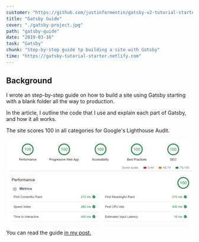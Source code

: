 ```yaml
---
customer: "https://github.com/justinformentin/gatsby-v2-tutorial-starter"
title: "Gatsby Guide"
cover: "./gatsby-project.jpg"
path: "gatsby-guide"
date: "2019-03-16"
task: "Gatsby"
chunk: "Step-by-step guide tp building a site with Gatsby"
time: "https://gatsby-tutorial-starter.netlify.com"
---
```

## Background
I wrote an step-by-step guide on how to build a site using Gatsby starting with a blank folder all the way to production.

In the article, I outline the code that I use and explain each part of Gatsby, and how it all works.

The site scores 100 in all categories for Google's Lighthouse Audit.

![](./speed.png)

You can read the guide [in my post.](https://justinformentin.com/guide-to-building-a-gatsby-site)